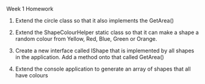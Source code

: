 Week 1 Homework


1. Extend the circle class so that it also implements the GetArea()

2. Extend the ShapeColourHelper static class so that it can make a shape a random colour from Yellow, Red, Blue, Green or Orange.

3. Create a new interface called IShape that is implemented by all shapes in the application. Add a method onto that called GetArea()

4. Extend the console application to generate an array of shapes that all have colours